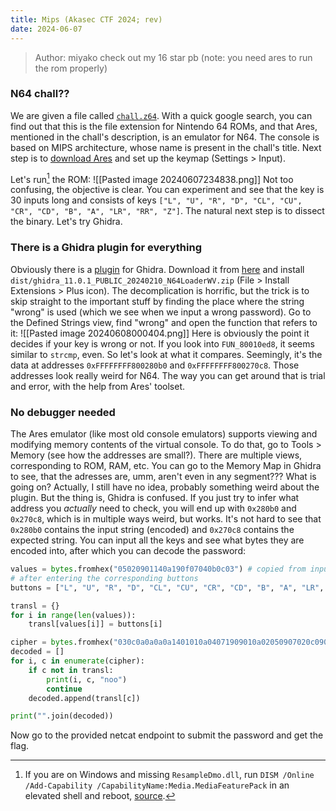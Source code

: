 ```yaml
---
title: Mips (Akasec CTF 2024; rev)
date: 2024-06-07
---
```

> Author: miyako
> check out my 16 star pb (note: you need ares to run the rom properly)

### N64 chall??
We are given a file called [`chall.z64`](./chall.z64). With a quick google search, you can find out that this is the file extension for Nintendo 64 ROMs, and that Ares, mentioned in the chall's description, is an emulator for N64. The console is based on MIPS architecture, whose name is present in the chall's title. Next step is to [download Ares](https://ares-emu.net/download) and set up the keymap (Settings > Input).

Let's run[^1] the ROM:
![[Pasted image 20240607234838.png]]
Not too confusing, the objective is clear. You can experiment and see that the key is 30 inputs long and consists of keys `["L", "U", "R", "D", "CL", "CU", "CR", "CD", "B", "A", "LR", "RR", "Z"]`. The natural next step is to dissect the binary. Let's try Ghidra.
### There is a Ghidra plugin for everything
Obviously there is a [plugin](https://github.com/zeroKilo/N64LoaderWV) for Ghidra. Download it from [here](https://github.com/zeroKilo/N64LoaderWV/files/14229054/N64LoaderWV.zip) and install `dist/ghidra_11.0.1_PUBLIC_20240210_N64LoaderWV.zip` (File > Install Extensions > Plus icon).
The decomplication is horrific, but the trick is to skip straight to the important stuff by finding the place where the string "wrong" is used (which we see when we input a wrong password). Go to the Defined Strings view, find "wrong" and open the function that refers to it:
![[Pasted image 20240608000404.png]]
Here is obviously the point it decides if your key is wrong or not. If you look into `FUN_80010ed8`, it seems similar to `strcmp`, even. So let's look at what it compares. Seemingly, it's the data at addresses `0xFFFFFFFF800280b0` and `0xFFFFFFFF800270c8`. Those addresses look really weird for N64. The way you can get around that is trial and error, with the help from Ares' toolset.
### No debugger needed
The Ares emulator (like most old console emulators) supports viewing and modifying memory contents of the virtual console. To do that, go to Tools > Memory (see how the addresses are small?). There are multiple views, corresponding to ROM, RAM, etc. You can go to the Memory Map in Ghidra to see, that the adresses are, umm, aren't even in any segment??? What is going on?
Actually, I still have no idea, probably something weird about the plugin. But the thing is, Ghidra is confused. If you just try to infer what address you _actually_ need to check, you will end up with `0x280b0` and `0x270c8`, which is in multiple ways weird, but works.
It's not hard to see that `0x280b0` contains the input string (encoded) and `0x270c8` contains the expected string. You can input all the keys and see what bytes they are encoded into, after which you can decode the password:
```Python
values = bytes.fromhex("05020901140a190f07040b0c03") # copied from input memory
# after entering the corresponding buttons
buttons = ["L", "U", "R", "D", "CL", "CU", "CR", "CD", "B", "A", "LR", "RR", "Z"]

transl = {}
for i in range(len(values)):
    transl[values[i]] = buttons[i]

cipher = bytes.fromhex("030c0a0a0a0a1401010a04071909010a02050907020c09070a0c0a030903")
decoded = []
for i, c in enumerate(cipher):
    if c not in transl:
        print(i, c, "noo")
        continue
    decoded.append(transl[c])

print("".join(decoded))
```
Now go to the provided netcat endpoint to submit the password and get the flag.

[^1]:If you are on Windows and missing `ResampleDmo.dll`, run `DISM /Online /Add-Capability /CapabilityName:Media.MediaFeaturePack` in an elevated shell and reboot, [source](https://www.reddit.com/r/WindowsHelp/comments/qk4ot7/rtkngui64exe_system_error_resampledmodll_was_not/).